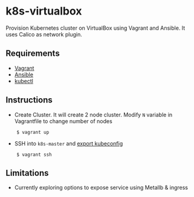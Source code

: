# k8s-virtualbox

Provision Kubernetes cluster on VirtualBox using Vagrant and Ansible. It uses Calico as network plugin.

## Requirements
- [Vagrant](https://www.vagrantup.com/downloads)
- [Ansible](https://docs.ansible.com/ansible/latest/index.html)
- [kubectl](https://kubernetes.io/docs/tasks/tools/)

## Instructions
- Create Cluster. It will create 2 node cluster. Modify `N` variable in Vagrantfile to change number of nodes
```
    $ vagrant up
```
- SSH into `k8s-master` and [export kubeconfig](https://stackoverflow.com/questions/61829214/how-to-export-kubeconfig-file-from-existing-cluster)
```
    $ vagrant ssh
```

## Limitations
- Currently exploring options to expose service using Metallb & ingress
